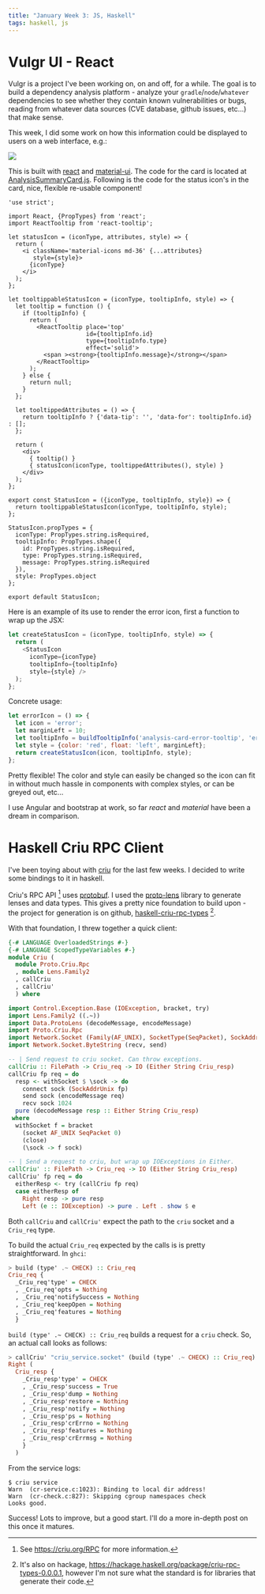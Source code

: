 ```yaml
---
title: "January Week 3: JS, Haskell"
tags: haskell, js
---
```


# Vulgr UI - React
Vulgr is a project I've been working on, on and off, for a while. The goal is to build a
dependency analysis platform - analyze your `gradle`/`node`/`whatever` dependencies to see
whether they contain known vulnerabilities or bugs, reading from whatever data sources (CVE
database, github issues, etc...) that make sense.

This week, I did some work on how this information could be displayed to users on a web
interface, e.g.:

<img src="/images/vulgr-ui-jan3-weekly.png" class="img-responsive" />

This is built with [react](https://facebook.github.io/react/) and [material-ui](http://www.material-ui.com/#/).
The code for the card is located at
[AnalysisSummaryCard.js](https://github.com/wayofthepie/vulgr-ui-experimental/blob/material/src/components/analysis/summary/AnalysisSummaryCard.js).
Following is the code for the status icon's in the card, nice, flexible re-usable component!

```{.javascript}
'use strict';

import React, {PropTypes} from 'react';
import ReactTooltip from 'react-tooltip';

let statusIcon = (iconType, attributes, style) => {
  return (
    <i className='material-icons md-36' {...attributes}
       style={style}>
      {iconType}
    </i>
  );
};

let tooltippableStatusIcon = (iconType, tooltipInfo, style) => {
  let tooltip = function () {
    if (tooltipInfo) {
      return (
        <ReactTooltip place='top'
                      id={tooltipInfo.id}
                      type={tooltipInfo.type}
                      effect='solid'>
          <span ><strong>{tooltipInfo.message}</strong></span>
        </ReactTooltip>
      );
    } else {
      return null;
    }
  };

  let tooltippedAttributes = () => {
    return tooltipInfo ? {'data-tip': '', 'data-for': tooltipInfo.id} : [];
  };

  return (
    <div>
      { tooltip() }
      { statusIcon(iconType, tooltippedAttributes(), style) }
    </div>
  );
};

export const StatusIcon = ({iconType, tooltipInfo, style}) => {
  return tooltippableStatusIcon(iconType, tooltipInfo, style);
};

StatusIcon.propTypes = {
  iconType: PropTypes.string.isRequired,
  tooltipInfo: PropTypes.shape({
    id: PropTypes.string.isRequired,
    type: PropTypes.string.isRequired,
    message: PropTypes.string.isRequired
  }),
  style: PropTypes.object
};

export default StatusIcon;
```

Here is an example of its use to render the error icon, first a function to wrap up the JSX:

```javascript
let createStatusIcon = (iconType, tooltipInfo, style) => {
  return (
    <StatusIcon
      iconType={iconType}
      tooltipInfo={tooltipInfo}
      style={style} />
  );
};
```

Concrete usage:
```javascript
let errorIcon = () => {
  let icon = 'error';
  let marginLeft = 10;
  let tooltipInfo = buildTooltipInfo('analysis-card-error-tooltip', 'error', 'Error!', {marginLeft});
  let style = {color: 'red', float: 'left', marginLeft};
  return createStatusIcon(icon, tooltipInfo, style);
};
```

Pretty flexible! The color and style can easily be changed so the icon can fit in without
much hassle in components with complex styles, or can be greyed out, etc...

I use Angular and bootstrap at work, so far _react_ and _material_ have been a dream in
comparison.

# Haskell Criu RPC Client
I've been toying about with [criu](https://criu.org/) for the last few weeks. I decided to
write some bindings to it in haskell.

Criu's RPC API [^1] uses [protobuf](https://github.com/google/protobuf). I used the
[proto-lens](https://github.com/google/proto-lens) library to generate lenses and data
types. This gives a pretty nice foundation to build upon - the project for generation is on
github, [haskell-criu-rpc-types](https://github.com/wayofthepie/haskell-criu-rpc-types)
[^2].

With that foundation, I threw together a quick client:

```haskell
{-# LANGUAGE OverloadedStrings #-}
{-# LANGUAGE ScopedTypeVariables #-}
module Criu (
  module Proto.Criu.Rpc
  , module Lens.Family2
  , callCriu
  , callCriu'
  ) where

import Control.Exception.Base (IOException, bracket, try)
import Lens.Family2 ((.~))
import Data.ProtoLens (decodeMessage, encodeMessage)
import Proto.Criu.Rpc
import Network.Socket (Family(AF_UNIX), SocketType(SeqPacket), SockAddr(SockAddrUnix), close, connect, socket)
import Network.Socket.ByteString (recv, send)

-- | Send request to criu socket. Can throw exceptions.
callCriu :: FilePath -> Criu_req -> IO (Either String Criu_resp)
callCriu fp req = do
  resp <- withSocket $ \sock -> do
    connect sock (SockAddrUnix fp)
    send sock (encodeMessage req)
    recv sock 1024
  pure (decodeMessage resp :: Either String Criu_resp)
 where
  withSocket f = bracket
    (socket AF_UNIX SeqPacket 0)
    (close)
    (\sock -> f sock)

-- | Send a request to criu, but wrap up IOExceptions in Either.
callCriu' :: FilePath -> Criu_req -> IO (Either String Criu_resp)
callCriu' fp req = do
  eitherResp <- try (callCriu fp req)
  case eitherResp of
    Right resp -> pure resp
    Left (e :: IOException) -> pure . Left . show $ e
```
Both `callCriu` and `callCriu'` expect the path to the `criu` socket and a `Criu_req` type.

To build the actual `Criu_req` expected by the calls is is pretty straightforward. In
`ghci`:

```haskell
> build (type' .~ CHECK) :: Criu_req
Criu_req {
  _Criu_req'type' = CHECK
  , _Criu_req'opts = Nothing
  , _Criu_req'notifySuccess = Nothing
  , _Criu_req'keepOpen = Nothing
  , _Criu_req'features = Nothing
  }
```
`build (type' .~ CHECK) :: Criu_req` builds a request for a `criu` check. So, an actual call
looks as follows:

```haskell
> callCriu' "criu_service.socket" (build (type' .~ CHECK) :: Criu_req)
Right (
  Criu_resp {
    _Criu_resp'type' = CHECK
    , _Criu_resp'success = True
    , _Criu_resp'dump = Nothing
    , _Criu_resp'restore = Nothing
    , _Criu_resp'notify = Nothing
    , _Criu_resp'ps = Nothing
    , _Criu_resp'crErrno = Nothing
    , _Criu_resp'features = Nothing
    , _Criu_resp'crErrmsg = Nothing
    }
  )
```
From the service logs:

```
$ criu service
Warn  (cr-service.c:1023): Binding to local dir address!
Warn  (cr-check.c:827): Skipping cgroup namespaces check
Looks good.
```
Success! Lots to improve, but a good start. I'll do a more in-depth post on this once it
matures.

[^1]: See <https://criu.org/RPC> for more information.
[^2]: It's also on hackage, <https://hackage.haskell.org/package/criu-rpc-types-0.0.0.1>,
however I'm not sure what the standard is for libraries that generate their code.
